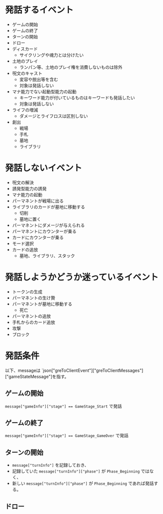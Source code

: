 # 発話するイベント

* ゲームの開始
* ゲームの終了
* ターンの開始
* ドロー
* ディスカード
  * サイクリングや魂力とは分けたい
* 土地のプレイ
  * ランパン等、土地のプレイ権を消費しないものは除外
* 呪文のキャスト
  * 変容や脱出等を含む
  * 対象は発話しない
* マナ能力でない起動型能力の起動
  * キーワード能力が付いているものはキーワードも発話したい
  * 対象は発話しない
* ライフの増減
  * ダメージとライフロスは区別しない
* 創出
  * 戦場
  * 手札
  * 墓地
  * ライブラリ

# 発話しないイベント

* 呪文の解決
* 誘発型能力の誘発
* マナ能力の起動
* パーマネントが戦場に出る
* ライブラリのカードが墓地に移動する
  * 切削
  * 墓地に置く
* パーマネントにダメージが与えられる
* パーマネントにカウンターが乗る
* カードにカウンターが乗る
* モード選択
* カードの追放
  * 墓地、ライブラリ、スタック

# 発話しようかどうか迷っているイベント

* トークンの生成
* パーマネントの生け贄
* パーマネントが墓地に移動する
  * 死亡
* パーマネントの追放
* 手札からのカード追放
* 攻撃
* ブロック

# 発話条件

以下、messageは `json["greToClientEvent"]["greToClientMessages"]["gameStateMessage"]を指す。

## ゲームの開始

`message["gameInfo"]["stage"] == GameStage_Start` で発話

## ゲームの終了

`message["gameInfo"]["stage"] == GameStage_GameOver` で発話

## ターンの開始

* `message["turnInfo"]` を記録しておき、
* 記録していた `message["turnInfo"]["phase"]` が `Phase_Beginning` ではなく、
* 新しい `message["turnInfo"]["phase"]` が `Phase_Beginning` であれば発話する。

## ドロー

